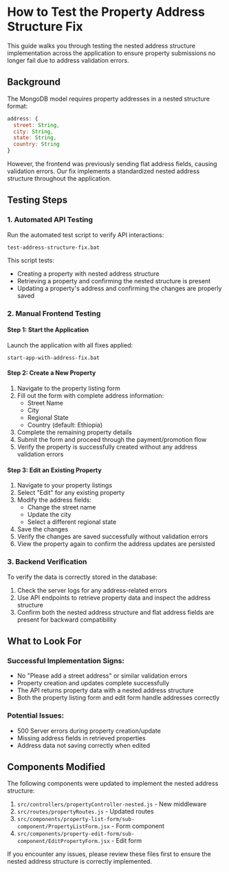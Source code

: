 # How to Test the Property Address Structure Fix

This guide walks you through testing the nested address structure implementation across the application to ensure property submissions no longer fail due to address validation errors.

## Background

The MongoDB model requires property addresses in a nested structure format:

```javascript
address: {
  street: String,
  city: String,
  state: String,
  country: String
}
```

However, the frontend was previously sending flat address fields, causing validation errors. Our fix implements a standardized nested address structure throughout the application.

## Testing Steps

### 1. Automated API Testing

Run the automated test script to verify API interactions:

```
test-address-structure-fix.bat
```

This script tests:
- Creating a property with nested address structure
- Retrieving a property and confirming the nested structure is present
- Updating a property's address and confirming the changes are properly saved

### 2. Manual Frontend Testing

#### Step 1: Start the Application

Launch the application with all fixes applied:

```
start-app-with-address-fix.bat
```

#### Step 2: Create a New Property

1. Navigate to the property listing form
2. Fill out the form with complete address information:
   - Street Name
   - City
   - Regional State
   - Country (default: Ethiopia)
3. Complete the remaining property details
4. Submit the form and proceed through the payment/promotion flow
5. Verify the property is successfully created without any address validation errors

#### Step 3: Edit an Existing Property

1. Navigate to your property listings
2. Select "Edit" for any existing property
3. Modify the address fields:
   - Change the street name
   - Update the city
   - Select a different regional state
4. Save the changes
5. Verify the changes are saved successfully without validation errors
6. View the property again to confirm the address updates are persisted

### 3. Backend Verification

To verify the data is correctly stored in the database:

1. Check the server logs for any address-related errors
2. Use API endpoints to retrieve property data and inspect the address structure
3. Confirm both the nested address structure and flat address fields are present for backward compatibility

## What to Look For

### Successful Implementation Signs:
- No "Please add a street address" or similar validation errors
- Property creation and updates complete successfully
- The API returns property data with a nested address structure
- Both the property listing form and edit form handle addresses correctly

### Potential Issues:
- 500 Server errors during property creation/update
- Missing address fields in retrieved properties
- Address data not saving correctly when edited

## Components Modified

The following components were updated to implement the nested address structure:

1. `src/controllers/propertyController-nested.js` - New middleware
2. `src/routes/propertyRoutes.js` - Updated routes
3. `src/components/property-list-form/sub-component/PropertyListForm.jsx` - Form component
4. `src/components/property-edit-form/sub-component/EditPropertyForm.jsx` - Edit form

If you encounter any issues, please review these files first to ensure the nested address structure is correctly implemented.
